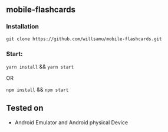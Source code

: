 ## mobile-flashcards

### Installation

```
git clone https://github.com/willsamu/mobile-flashcards.git
```

### Start:

`yarn install` && `yarn start`

OR

`npm install` && `npm start`

## Tested on

- Android Emulator and Android physical Device
